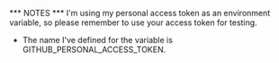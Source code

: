 *** NOTES ***
I'm using my personal access token as an environment variable, so please remember to use your access token for testing. 

- The name I've defined for the variable is GITHUB_PERSONAL_ACCESS_TOKEN.